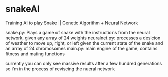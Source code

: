 # snakeAI
Training AI to play Snake || Genetic Algorithm + Neural Network 

snake.py: Plays a game of snake with the instructions from the neural network, given any array of 24 weights 
neuralnet.py: processes a desicion of weather to move up, right, or left given the current state of the snake and an array of 24 chromosomes 
main.py: main engine of the game, contains fitness and mating functions

currently you can only see massive results after a few hundred generations so i'm in the process of reviseing the nueral network

